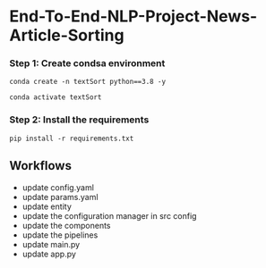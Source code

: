 # End-To-End-NLP-Project-News-Article-Sorting

### Step 1: Create condsa environment
```
conda create -n textSort python==3.8 -y
```
```
conda activate textSort
```

### Step 2: Install the requirements
```
pip install -r requirements.txt
```


## Workflows
- update config.yaml
- update  params.yaml
- update entity
- update the configuration manager in src config
- update the components
- update the pipelines
- update main.py
- update app.py